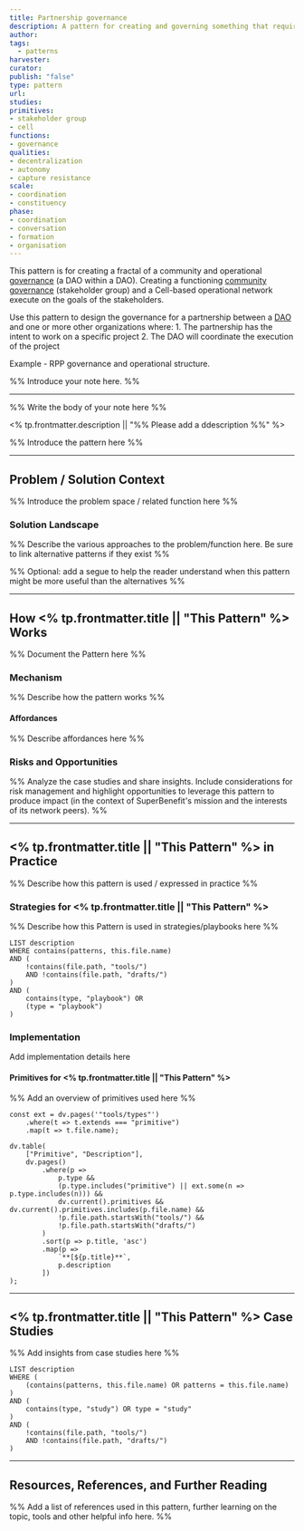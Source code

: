 ```yaml
---
title: Partnership governance 
description: A pattern for creating and governing something that requires its own dedicated governace oversight and guidence. Often used for collaborative projects that pull together multiple partners from outside of a DAO. 
author: 
tags:
  - patterns
harvester: 
curator: 
publish: "false"
type: pattern
url: 
studies: 
primitives: 
- stakeholder group 
- cell
functions:
- governance
qualities: 
- decentralization
- autonomy
- capture resistance
scale: 
- coordination
- constituency
phase:
- coordination 
- conversation
- formation 
- organisation
---
```


This pattern is for creating a fractal of a community and operational [governance](tags/governance.md) (a DAO within a DAO). Creating a functioning [community governance](notes/rpp/rpp-working-docs/community-governance.md) (stakeholder group) and a Cell-based operational network execute on the goals of the stakeholders.


Use this pattern to design the governance for a partnership between a [DAO](tags/daos.md) and one or more other organizations where:
	1. The partnership has the intent to work on a specific project
	2. The DAO will coordinate the execution of the project



Example - RPP governance and operational structure. 


%% Introduce your note here. %%

---

%% Write the body of your note here %%

<% tp.frontmatter.description || "%% Please add a ddescription %%" %>

%% Introduce the pattern here %%

---

## Problem / Solution Context

%% Introduce the problem space / related function here %%

### Solution Landscape

%% Describe the various approaches to the problem/function here. Be sure to link alternative patterns if they exist %%

%% Optional: add a segue to help the reader understand when this pattern might be more useful than the alternatives %%

---

## How <% tp.frontmatter.title || "This Pattern" %> Works

%% Document the Pattern here %%

### Mechanism

%% Describe how the pattern works %%

#### Affordances

%% Describe affordances here %%

### Risks and Opportunities

%% Analyze the case studies and share insights. Include considerations for risk management and highlight opportunities to leverage this pattern to produce impact (in the context of SuperBenefit's mission and the interests of its network peers). %%

---

## <% tp.frontmatter.title || "This Pattern" %> in Practice

%% Describe how this pattern is used / expressed in practice %%

### Strategies for <% tp.frontmatter.title || "This Pattern" %>

%% Describe how this Pattern is used in strategies/playbooks here %%

```dataview
LIST description
WHERE contains(patterns, this.file.name)
AND (
    !contains(file.path, "tools/") 
    AND !contains(file.path, "drafts/")
)
AND (
    contains(type, "playbook") OR
    (type = "playbook")
)
```

### Implementation

Add implementation details here

#### Primitives for <% tp.frontmatter.title || "This Pattern" %>

%% Add an overview of primitives used here %%

```dataviewjs
const ext = dv.pages('"tools/types"')
    .where(t => t.extends === "primitive")
    .map(t => t.file.name);

dv.table(
    ["Primitive", "Description"],
    dv.pages()
        .where(p => 
            p.type && 
            (p.type.includes("primitive") || ext.some(n => p.type.includes(n))) &&
            dv.current().primitives && dv.current().primitives.includes(p.file.name) &&
            !p.file.path.startsWith("tools/") && 
            !p.file.path.startsWith("drafts/")
        )
        .sort(p => p.title, 'asc')
        .map(p => 
            `**[${p.title}**`,  
            p.description
        ])
);
```

---

## <% tp.frontmatter.title || "This Pattern" %> Case Studies

%% Add insights from case studies here %%

```dataview
LIST description
WHERE (
    (contains(patterns, this.file.name) OR patterns = this.file.name)
) 
AND (
    contains(type, "study") OR type = "study"
)
AND (
    !contains(file.path, "tools/") 
    AND !contains(file.path, "drafts/")
)
```

---

## Resources, References, and Further Reading

%% Add a list of references used in this pattern, further learning on the topic, tools and other helpful info here. %%
